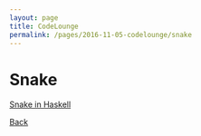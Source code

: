 ```yaml
---
layout: page
title: CodeLounge
permalink: /pages/2016-11-05-codelounge/snake
---
```



# Snake

[Snake in Haskell](https://github.com/cssbristol/codelounge-haskell-snake/archive/master.zip)

[Back](/pages/codelounge)
